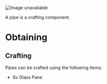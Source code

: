 ![Image unavailable](https://i.imgur.com/Te0NwEv.png)

A pipe is a crafting component.

# Obtaining

## Crafting

Pipes can be crafted using the following items:

* 6x Glass Pane